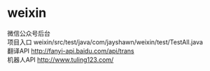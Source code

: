 # weixin
微信公众号后台  
项目入口 weixin/src/test/java/com/jayshawn/weixin/test/TestAll.java  
翻译API http://fanyi-api.baidu.com/api/trans  
机器人API http://www.tuling123.com/

